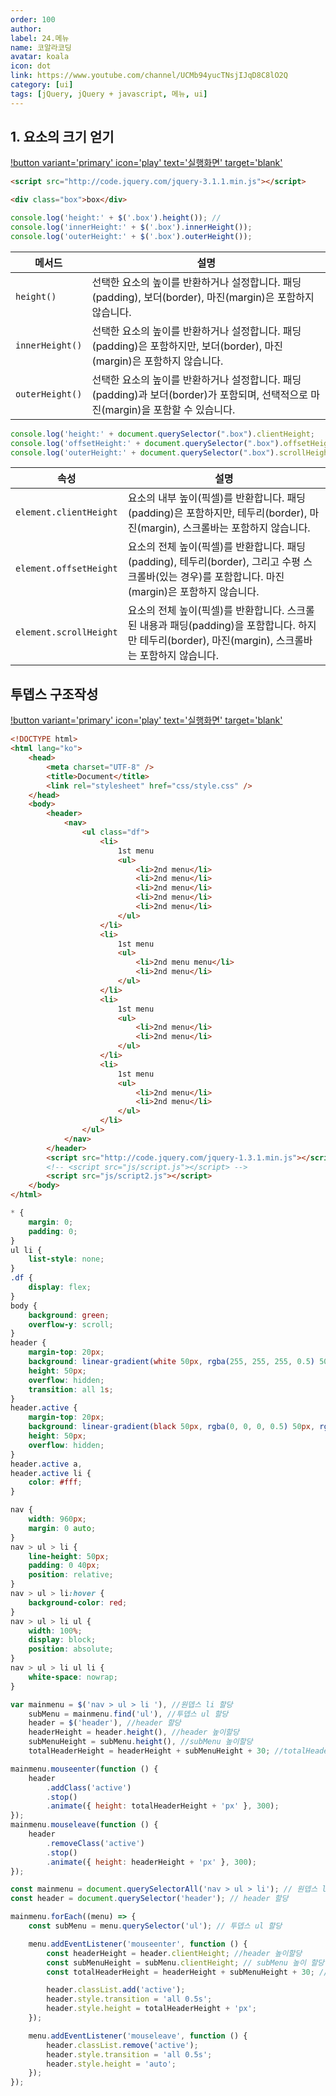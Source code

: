 ```yaml
---
order: 100
author:
label: 24.메뉴
name: 코알라코딩
avatar: koala
icon: dot
link: https://www.youtube.com/channel/UCMb94yucTNsjIJqD8C8lO2Q
category: [ui]
tags: [jQuery, jQuery + javascript, 메뉴, ui]
---
```


## 1. 요소의 크기 얻기

[!button variant='primary' icon='play' text='실행화면' target='blank'](https://qwerewqwerew.github.io/source/ui/menu/height.html)

```html # CDN
<script src="http://code.jquery.com/jquery-3.1.1.min.js"></script>
```

```html #
<div class="box">box</div>
```

```js # jQuery
console.log('height:' + $('.box').height()); //
console.log('innerHeight:' + $('.box').innerHeight());
console.log('outerHeight:' + $('.box').outerHeight());
```

| 메서드          | 설명                                                                                                                               |
| --------------- | ---------------------------------------------------------------------------------------------------------------------------------- |
| `height()`      | 선택한 요소의 높이를 반환하거나 설정합니다. 패딩(padding), 보더(border), 마진(margin)은 포함하지 않습니다.                         |
| `innerHeight()` | 선택한 요소의 높이를 반환하거나 설정합니다. 패딩(padding)은 포함하지만, 보더(border), 마진(margin)은 포함하지 않습니다.            |
| `outerHeight()` | 선택한 요소의 높이를 반환하거나 설정합니다. 패딩(padding)과 보더(border)가 포함되며, 선택적으로 마진(margin)을 포함할 수 있습니다. |

```js # VanillaJS
console.log('height:' + document.querySelector(".box").clientHeight;
console.log('offsetHeight:' + document.querySelector(".box").offsetHeight;
console.log('outerHeight:' + document.querySelector(".box").scrollHeight;
```

| 속성                   | 설명                                                                                                                                                |
| ---------------------- | --------------------------------------------------------------------------------------------------------------------------------------------------- |
| `element.clientHeight` | 요소의 내부 높이(픽셀)를 반환합니다. 패딩(padding)은 포함하지만, 테두리(border), 마진(margin), 스크롤바는 포함하지 않습니다.                        |
| `element.offsetHeight` | 요소의 전체 높이(픽셀)를 반환합니다. 패딩(padding), 테두리(border), 그리고 수평 스크롤바(있는 경우)를 포함합니다. 마진(margin)은 포함하지 않습니다. |
| `element.scrollHeight` | 요소의 전체 높이(픽셀)를 반환합니다. 스크롤된 내용과 패딩(padding)을 포함합니다. 하지만 테두리(border), 마진(margin), 스크롤바는 포함하지 않습니다. |

## 투뎁스 구조작성

[!button variant='primary' icon='play' text='실행화면' target='blank'](https://qwerewqwerew.github.io/source/ui/menu/index.html)

```html #
<!DOCTYPE html>
<html lang="ko">
	<head>
		<meta charset="UTF-8" />
		<title>Document</title>
		<link rel="stylesheet" href="css/style.css" />
	</head>
	<body>
		<header>
			<nav>
				<ul class="df">
					<li>
						1st menu
						<ul>
							<li>2nd menu</li>
							<li>2nd menu</li>
							<li>2nd menu</li>
							<li>2nd menu</li>
							<li>2nd menu</li>
						</ul>
					</li>
					<li>
						1st menu
						<ul>
							<li>2nd menu menu</li>
							<li>2nd menu</li>
						</ul>
					</li>
					<li>
						1st menu
						<ul>
							<li>2nd menu</li>
							<li>2nd menu</li>
						</ul>
					</li>
					<li>
						1st menu
						<ul>
							<li>2nd menu</li>
							<li>2nd menu</li>
						</ul>
					</li>
				</ul>
			</nav>
		</header>
		<script src="http://code.jquery.com/jquery-1.3.1.min.js"></script>
		<!-- <script src="js/script.js"></script> -->
		<script src="js/script2.js"></script>
	</body>
</html>
```

```css #
* {
	margin: 0;
	padding: 0;
}
ul li {
	list-style: none;
}
.df {
	display: flex;
}
body {
	background: green;
	overflow-y: scroll;
}
header {
	margin-top: 20px;
	background: linear-gradient(white 50px, rgba(255, 255, 255, 0.5) 50px, rgba(255, 255, 255, 0.5));
	height: 50px;
	overflow: hidden;
	transition: all 1s;
}
header.active {
	margin-top: 20px;
	background: linear-gradient(black 50px, rgba(0, 0, 0, 0.5) 50px, rgba(0, 0, 0, 0.5));
	height: 50px;
	overflow: hidden;
}
header.active a,
header.active li {
	color: #fff;
}

nav {
	width: 960px;
	margin: 0 auto;
}
nav > ul > li {
	line-height: 50px;
	padding: 0 40px;
	position: relative;
}
nav > ul > li:hover {
	background-color: red;
}
nav > ul > li ul {
	width: 100%;
	display: block;
	position: absolute;
}
nav > ul > li ul li {
	white-space: nowrap;
}
```

```js # jQuery
var mainmenu = $('nav > ul > li '), //원뎁스 li 할당
	subMenu = mainmenu.find('ul'), //투뎁스 ul 할당
	header = $('header'), //header 할당
	headerHeight = header.height(), //header 높이할당
	subMenuHeight = subMenu.height(), //subMenu 높이할당
	totalHeaderHeight = headerHeight + subMenuHeight + 30; //totalHeaderHeight 변수에 header 높이+subMenu높이 할당

mainmenu.mouseenter(function () {
	header
		.addClass('active')
		.stop()
		.animate({ height: totalHeaderHeight + 'px' }, 300);
});
mainmenu.mouseleave(function () {
	header
		.removeClass('active')
		.stop()
		.animate({ height: headerHeight + 'px' }, 300);
});
```

```js # vanillaJS
const mainmenu = document.querySelectorAll('nav > ul > li'); // 원뎁스 li 할당
const header = document.querySelector('header'); // header 할당

mainmenu.forEach((menu) => {
	const subMenu = menu.querySelector('ul'); // 투뎁스 ul 할당

	menu.addEventListener('mouseenter', function () {
		const headerHeight = header.clientHeight; //header 높이할당
		const subMenuHeight = subMenu.clientHeight; // subMenu 높이 할당
		const totalHeaderHeight = headerHeight + subMenuHeight + 30; // totalHeaderHeight 변수에 header 높이+subMenu 높이 할당

		header.classList.add('active');
		header.style.transition = 'all 0.5s';
		header.style.height = totalHeaderHeight + 'px';
	});

	menu.addEventListener('mouseleave', function () {
		header.classList.remove('active');
		header.style.transition = 'all 0.5s';
		header.style.height = 'auto';
	});
});
```
